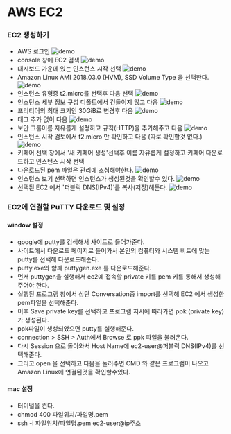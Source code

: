 AWS EC2
=

### EC2 생성하기

- AWS 로그인
![demo](/demo/pic1.png)  
- console 창에 EC2 검색
![demo](/demo/pic2.png)  
- 대시보드 가운데 있는 인스턴스 시작 선택
![demo](/demo/pic3.png)  
- Amazon Linux AMI 2018.03.0 (HVM), SSD Volume Type 을 선택한다. 
![demo](/demo/pic4.png)  
- 인스턴스 유형중 t2.micro를 선택후 다음 선택
![demo](/demo/pic5.png)  
- 인스턴스 세부 정보 구성 디폴트에서 건들이지 않고 다음
![demo](/demo/pic6.png)  
- 프리티어의 최대 크기인 30GiB로 변경후 다음 
![demo](/demo/pic7.png)  
- 태그 추가 없이 다음
![demo](/demo/pic8.png)  
- 보안 그룹이름 자유롭게 설정하고 규칙(HTTP)을 추가해주고 다음
![demo](/demo/pic9.png)  
- 인스턴스 시작 검토에서 t2.micro 만 확인하고 다음 (따로 확인할것 없다.)
![demo](/demo/pic10.png)  
- 키페어 선택 창에서 '새 키페어 생성'선택후 이름 자유롭게 설정하고 키페어 다운로드하고 인스턴스 시작 선택
- 다운로드된 pem 파일은 관리에 조심해야한다. 
![demo](/demo/pic11.png)  
- 인스턴스 보기 선택하면 인스턴스가 생성된것을 확인할수 있다. 
![demo](/demo/pic12.png)  
- 선택된 EC2 에서 '퍼블릭 DNS(IPv4)'를 복사(저장)해둔다. 
![demo](/demo/pic13.png)  

### EC2에 연결할 PuTTY 다운로드 및 설정

#### window 설정

- google에 putty를 검색해서 사이트로 들어가준다. 
- 사이트에서 다운로드 페이지로 들어가서 본인의 컴퓨터와 시스템 비트에 맞는 putty를 선택해 다운로드해준다. 
- putty.exe와 함께 puttygen.exe 를 다운로드해준다. 
- 먼저 puttygen을 실행해서 ec2에 접속할 private 키를 pem 키를 통해서 생성해주어야 한다. 
- 실행된 프로그램 창에서 상단 Conversation중 import를 선택해 EC2 에서 생성한 pem파일을 선택해준다. 
- 이후 Save private key를 선택하고 프로그램 지시에 따라가면 ppk (private key)가 생성된다. 
- ppk파일이 생성되었으면 putty를 실행해준다. 
- connection > SSH > Auth에서 Browse 로 ppk 파일을 불러온다. 
- 다시 Session 으로 돌아와서 Host Name에 ec2-user@퍼블릭 DNS(IPv4)를 선택해준다. 
- 그리고 open 을 선택하고 다음을 눌러주면 CMD 와 같은 프로그램이 나오고 Amazon Linux에 연결된것을 확인할수있다. 

#### mac 설정

- 터미널을 켠다. 
- chmod 400 파일위치/파일명.pem
- ssh -i 파일위치/파일명.pem ec2-user@ip주소